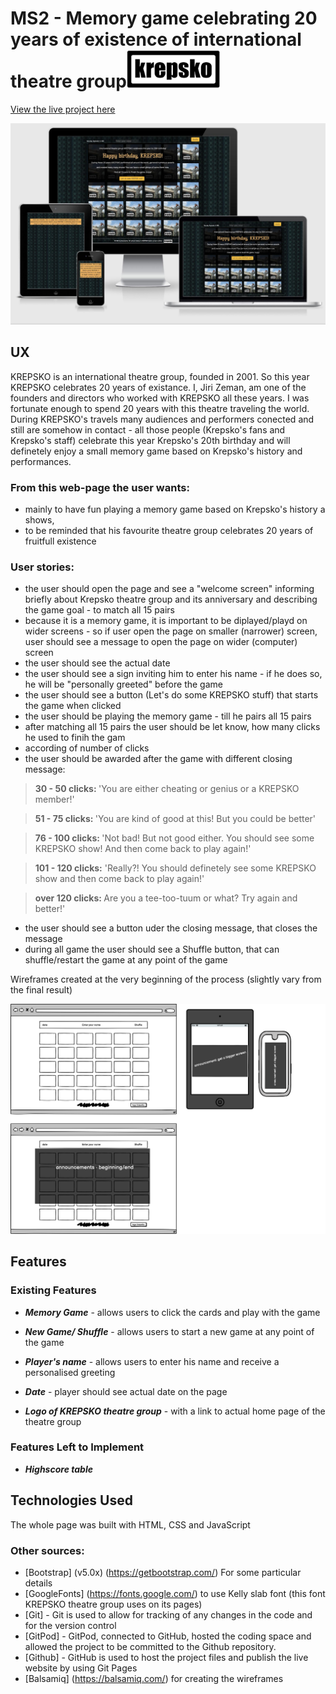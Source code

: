 # MS2 - Memory game celebrating 20 years of existence of international theatre group<img src="./assets/images/krepsko.png" alt="logo krepsko" width="150"/>

[View the live project here](https://zemanjirka.github.io/MS2_KREPSKO_Memory_game/)


![am_I_responsive_design](./assets/images/responsive_design.jpg)
 
## UX
KREPSKO is an international theatre group, founded in 2001. So this year KREPSKO celebrates 20 years of existance. I, Jiri Zeman, am one of the founders and directors who worked with KREPSKO all these years. I was fortunate enough to spend 20 years with this theatre traveling the world. During KREPSKO's travels many audiences and performers conected and still are somehow in contact - all those people (Krepsko's fans and Krepsko's staff) celebrate this year Krepsko's 20th birthday and will definetely enjoy a small memory game based on Krepsko's history and performances.

### From this web-page the user wants:
- mainly to have fun playing a memory game based on Krepsko's history a shows,
- to be reminded that his favourite theatre group celebrates 20 years of fruitfull existence

### User stories:
- the user should open the page and see a "welcome screen" informing briefly about Krepsko theatre group and its anniversary and describing the game goal - to match all 15 pairs
- because it is a memory game, it is important to be diplayed/playd on wider screens - so if user open the page on smaller (narrower) screen, user should see a message to open the page on wider (computer) screen
- the user should see the actual date 
- the user should see a sign inviting him to enter his name - if he does so, he will be "personally greeted" before the game
- the user should see a button (Let's do some KREPSKO stuff) that starts the game when clicked
- the user should be playing the memory game - till he pairs all 15 pairs
- after matching all 15 pairs the user should be let know, how many clicks he used to finih the gam
- according of number of clicks 
- the user should be awarded after the game with different closing message:
 > <strong>30 - 50 clicks: </strong>'You are either cheating or genius or a KREPSKO member!'

 > <strong>51 - 75 clicks: </strong>'You are kind of good at this! But you could be better'

 > <strong>76 - 100 clicks: </strong>'Not bad! But not good either. You should see some KREPSKO show! And then come back to play again!'

 > <strong>101 - 120 clicks:</strong> 'Really?! You should definetely see some KREPSKO show and then come back to play again!'

 > <strong>over 120 clicks: </strong>Are you a tee-too-tuum or what? Try again and better!'

- the user should see a button uder the closing message, that closes the message
- during all game the user should see a Shuffle button, that can shuffle/restart the game at any point of the game


Wireframes created at the very beginning of the process (slightly vary from the final result)

![wireframes](./assets/images/Wireframe.png)


## Features

### Existing Features

- ***Memory Game*** - allows users to click the cards and play with the game

- ***New Game/ Shuffle*** - allows users to start a new game at any point of the game

- ***Player's name*** - allows users to enter his name and receive a personalised greeting

- ***Date*** - player should see actual date on the page

- ***Logo of KREPSKO theatre group*** - with a link to actual home page of the theatre group

### Features Left to Implement

- ***Highscore table***

## Technologies Used

The whole page was built with HTML, CSS and JavaScript 

### Other sources:
- [Bootstrap] (v5.0x) (https://getbootstrap.com/) For some particular details
- [GoogleFonts] (https://fonts.google.com/) to use Kelly slab font (this font KREPSKO theatre group uses on its pages)
- [Git] - Git is used to allow for tracking of any changes in the code and for the version control
- [GitPod] - GitPod, connected to GitHub, hosted the coding space and allowed the project to be committed to the Github repository.
- [Github] - GitHub is used to host the project files and publish the live website by using Git Pages
- [Balsamiq] (https://balsamiq.com/) for creating the wireframes